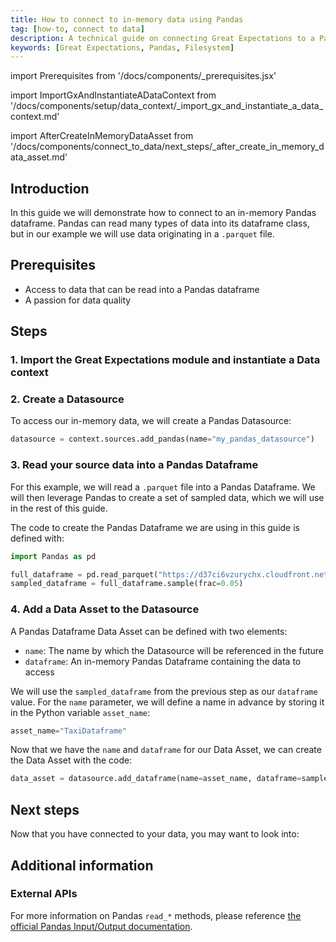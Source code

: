 ```yaml
---
title: How to connect to in-memory data using Pandas
tag: [how-to, connect to data]
description: A technical guide on connecting Great Expectations to a Pandas in-memory dataframe.
keywords: [Great Expectations, Pandas, Filesystem]
---
```


<!-- Import statements start here. -->
import Prerequisites from '/docs/components/_prerequisites.jsx'

<!-- ### 1. Import GX and instantiate a Data Context -->
import ImportGxAndInstantiateADataContext from '/docs/components/setup/data_context/_import_gx_and_instantiate_a_data_context.md'

<!-- ## Next steps -->
import AfterCreateInMemoryDataAsset from '/docs/components/connect_to_data/next_steps/_after_create_in_memory_data_asset.md'

## Introduction

In this guide we will demonstrate how to connect to an in-memory Pandas dataframe.  Pandas can read many types of data into its dataframe class, but in our example we will use data originating in a `.parquet` file.

## Prerequisites

<Prerequisites requirePython = {false} requireInstallation = {true} requireDataContext = {true} requireSourceData = {null} requireDatasource = {false} requireExpectationSuite = {false}>

- Access to data that can be read into a Pandas dataframe
- A passion for data quality

</Prerequisites> 

## Steps

### 1. Import the Great Expectations module and instantiate a Data context

<ImportGxAndInstantiateADataContext />

### 2. Create a Datasource

To access our in-memory data, we will create a Pandas Datasource:

```python title="Python code"
datasource = context.sources.add_pandas(name="my_pandas_datasource")
```

### 3. Read your source data into a Pandas Dataframe

For this example, we will read a `.parquet` file into a Pandas Dataframe.  We will then leverage Pandas to create a set of sampled data, which we will use in the rest of this guide.

The code to create the Pandas Dataframe we are using in this guide is defined with:

```python title="Python code"
import Pandas as pd

full_dataframe = pd.read_parquet("https://d37ci6vzurychx.cloudfront.net/trip-data/yellow_tripdata_2022-11.parquet")
sampled_dataframe = full_dataframe.sample(frac=0.05)
```

### 4. Add a Data Asset to the Datasource

A Pandas Dataframe Data Asset can be defined with two elements:
- `name`: The name by which the Datasource will be referenced in the future
- `dataframe`: An in-memory Pandas Dataframe containing the data to access

We will use the `sampled_dataframe` from the previous step as our `dataframe` value.  For the `name` parameter, we will define a name in advance by storing it in the Python variable `asset_name`:

```python title="Python code"
asset_name="TaxiDataframe"
```

Now that we have the `name` and `dataframe` for our Data Asset, we can create the Data Asset with the code:

```python title="Python code"
data_asset = datasource.add_dataframe(name=asset_name, dataframe=sampled_dataframe)
```

## Next steps

Now that you have connected to your data, you may want to look into:

<AfterCreateInMemoryDataAsset />

## Additional information

<!-- TODO: Add this once we have a script.
### Code examples

To see the full source code used for the examples in this guide, please reference the following scripts in our GitHub repository:
- [script_name.py](https://path/to/the/script/on/github.com)
-->

### External APIs

For more information on Pandas `read_*` methods, please reference [the official Pandas Input/Output documentation](https://pandas.pydata.org/docs/reference/io.html).

<!-- TODO: Enable this and update links after the conceptual guides are revised
### Related reading

For more information on the concepts and reasoning employed by this guide, please reference the following informational guides:

- [What does a Datasource do behind the scenes?](/docs/corresponding/link.md)
- [What are use the use cases for single vs multiple Batch Data Assets?](/docs/link/to/conceptual/guide.md)
-->